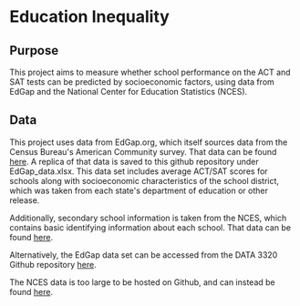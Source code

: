 # Education Inequality

## Purpose

This project aims to measure whether school performance on the ACT and SAT tests can be predicted by socioeconomic factors, using data from EdGap and the National Center for Education Statistics (NCES).

## Data

This project uses data from EdGap.org, which itself sources data from the Census Bureau's American Community survey. That data can be found [here](https://www.edgap.org/#4/37.89/-97.00). A replica of that data is saved to this github repository under EdGap_data.xlsx. This data set includes average ACT/SAT scores for schools along with socioeconomic characteristics of the school district, which was taken from each state's department of education or other release. 

Additionally, secondary school information is taken from the NCES, which contains basic identifying information about each school. That data can be found [here](https://nces.ed.gov/ccd/pubschuniv.asp). 

Alternatively, the EdGap data set can be accessed from the DATA 3320 Github repository [here](https://github.com/brian-fischer/DATA-3320/tree/main/education).

The NCES data is too large to be hosted on Github, and can instead be found [here](
https://www.dropbox.com/s/lkl5nvcdmwyoban/ccd_sch_029_1617_w_1a_11212017.csv?dl=0).
